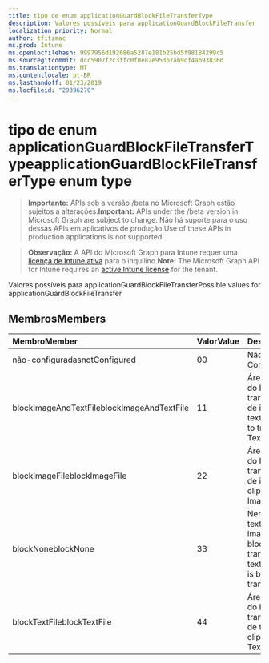 ```yaml
---
title: tipo de enum applicationGuardBlockFileTransferType
description: Valores possíveis para applicationGuardBlockFileTransfer
localization_priority: Normal
author: tfitzmac
ms.prod: Intune
ms.openlocfilehash: 9997956d192686a5287e181b25bd5f98184299c5
ms.sourcegitcommit: dcc5907f2c3ffc0f0e82e953b7ab9cf4ab938360
ms.translationtype: MT
ms.contentlocale: pt-BR
ms.lasthandoff: 01/23/2019
ms.locfileid: "29396270"
---
```

# <a name="applicationguardblockfiletransfertype-enum-type"></a><span data-ttu-id="b26fe-103">tipo de enum applicationGuardBlockFileTransferType</span><span class="sxs-lookup"><span data-stu-id="b26fe-103">applicationGuardBlockFileTransferType enum type</span></span>

> <span data-ttu-id="b26fe-104">**Importante:** APIs sob a versão /beta no Microsoft Graph estão sujeitos a alterações.</span><span class="sxs-lookup"><span data-stu-id="b26fe-104">**Important:** APIs under the /beta version in Microsoft Graph are subject to change.</span></span> <span data-ttu-id="b26fe-105">Não há suporte para o uso dessas APIs em aplicativos de produção.</span><span class="sxs-lookup"><span data-stu-id="b26fe-105">Use of these APIs in production applications is not supported.</span></span>

> <span data-ttu-id="b26fe-106">**Observação:** A API do Microsoft Graph para Intune requer uma [licença de Intune ativa](https://go.microsoft.com/fwlink/?linkid=839381) para o inquilino.</span><span class="sxs-lookup"><span data-stu-id="b26fe-106">**Note:** The Microsoft Graph API for Intune requires an [active Intune license](https://go.microsoft.com/fwlink/?linkid=839381) for the tenant.</span></span>

<span data-ttu-id="b26fe-107">Valores possíveis para applicationGuardBlockFileTransfer</span><span class="sxs-lookup"><span data-stu-id="b26fe-107">Possible values for applicationGuardBlockFileTransfer</span></span>

## <a name="members"></a><span data-ttu-id="b26fe-108">Membros</span><span class="sxs-lookup"><span data-stu-id="b26fe-108">Members</span></span>
|<span data-ttu-id="b26fe-109">Membro</span><span class="sxs-lookup"><span data-stu-id="b26fe-109">Member</span></span>|<span data-ttu-id="b26fe-110">Valor</span><span class="sxs-lookup"><span data-stu-id="b26fe-110">Value</span></span>|<span data-ttu-id="b26fe-111">Descrição</span><span class="sxs-lookup"><span data-stu-id="b26fe-111">Description</span></span>|
|:---|:---|:---|
|<span data-ttu-id="b26fe-112">não-configuradas</span><span class="sxs-lookup"><span data-stu-id="b26fe-112">notConfigured</span></span>|<span data-ttu-id="b26fe-113">0</span><span class="sxs-lookup"><span data-stu-id="b26fe-113">0</span></span>|<span data-ttu-id="b26fe-114">Não configurado</span><span class="sxs-lookup"><span data-stu-id="b26fe-114">Not Configured</span></span>|
|<span data-ttu-id="b26fe-115">blockImageAndTextFile</span><span class="sxs-lookup"><span data-stu-id="b26fe-115">blockImageAndTextFile</span></span>|<span data-ttu-id="b26fe-116">1</span><span class="sxs-lookup"><span data-stu-id="b26fe-116">1</span></span>|<span data-ttu-id="b26fe-117">Área de transferência do bloco para transferir um arquivo de imagem e texto</span><span class="sxs-lookup"><span data-stu-id="b26fe-117">Block clipboard to transfer Image and Text file</span></span>|
|<span data-ttu-id="b26fe-118">blockImageFile</span><span class="sxs-lookup"><span data-stu-id="b26fe-118">blockImageFile</span></span>|<span data-ttu-id="b26fe-119">2</span><span class="sxs-lookup"><span data-stu-id="b26fe-119">2</span></span>|<span data-ttu-id="b26fe-120">Área de transferência do bloco para transferir um arquivo de imagem</span><span class="sxs-lookup"><span data-stu-id="b26fe-120">Block clipboard to transfer Image file</span></span>|
|<span data-ttu-id="b26fe-121">blockNone</span><span class="sxs-lookup"><span data-stu-id="b26fe-121">blockNone</span></span>|<span data-ttu-id="b26fe-122">3</span><span class="sxs-lookup"><span data-stu-id="b26fe-122">3</span></span>|<span data-ttu-id="b26fe-123">Nenhum arquivo de texto ou arquivo de imagem seja bloqueado para transferir</span><span class="sxs-lookup"><span data-stu-id="b26fe-123">Neither of text file or image file is blocked from transferring</span></span>|
|<span data-ttu-id="b26fe-124">blockTextFile</span><span class="sxs-lookup"><span data-stu-id="b26fe-124">blockTextFile</span></span>|<span data-ttu-id="b26fe-125">4</span><span class="sxs-lookup"><span data-stu-id="b26fe-125">4</span></span>|<span data-ttu-id="b26fe-126">Área de transferência do bloco para transferir um arquivo de texto</span><span class="sxs-lookup"><span data-stu-id="b26fe-126">Block clipboard to transfer Text file</span></span>|




